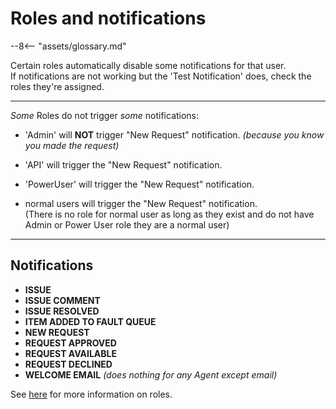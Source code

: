 # Roles and notifications

 --8<-- "assets/glossary.md"

Certain roles automatically disable some notifications for that user.  
If notifications are not working but the 'Test Notification' does, check the roles they're assigned.

***

_Some_ Roles do not trigger _some_ notifications:

* 'Admin' will **NOT** trigger "New Request" notification. _(because you know you made the request)_

* 'API' will trigger the "New Request" notification.

* 'PowerUser' will trigger the "New Request" notification.

* normal users will trigger the "New Request" notification.  
(There is no role for normal user as long as they exist and do not have Admin or Power User role they are a normal user)

***

## Notifications

* **ISSUE**
* **ISSUE COMMENT**
* **ISSUE RESOLVED**
* **ITEM ADDED TO FAULT QUEUE**
* **NEW REQUEST**
* **REQUEST APPROVED**
* **REQUEST AVAILABLE**
* **REQUEST DECLINED**
* **WELCOME EMAIL** _(does nothing for any Agent except email)_

See [here](../user-roles) for more information on roles.
